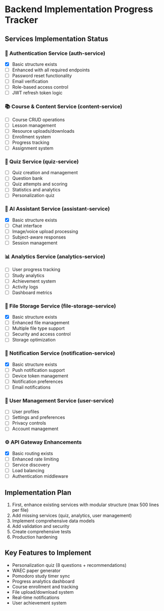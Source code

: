# Backend Implementation Progress Tracker

## Services Implementation Status

### 🔐 Authentication Service (auth-service)
- [x] Basic structure exists  
- [ ] Enhanced with all required endpoints
- [ ] Password reset functionality
- [ ] Email verification  
- [ ] Role-based access control
- [ ] JWT refresh token logic

### 📚 Course & Content Service (content-service) 
- [ ] Course CRUD operations
- [ ] Lesson management
- [ ] Resource uploads/downloads
- [ ] Enrollment system
- [ ] Progress tracking
- [ ] Assignment system

### 📝 Quiz Service (quiz-service)
- [ ] Quiz creation and management
- [ ] Question bank
- [ ] Quiz attempts and scoring
- [ ] Statistics and analytics
- [ ] Personalization quiz

### 🤖 AI Assistant Service (assistant-service)
- [x] Basic structure exists
- [ ] Chat interface  
- [ ] Image/voice upload processing
- [ ] Subject-aware responses
- [ ] Session management

### 📊 Analytics Service (analytics-service)  
- [ ] User progress tracking
- [ ] Study analytics
- [ ] Achievement system
- [ ] Activity logs
- [ ] Dashboard metrics

### 📁 File Storage Service (file-storage-service)
- [x] Basic structure exists
- [ ] Enhanced file management
- [ ] Multiple file type support
- [ ] Security and access control
- [ ] Storage optimization

### 🔔 Notification Service (notification-service)
- [x] Basic structure exists  
- [ ] Push notification support
- [ ] Device token management
- [ ] Notification preferences
- [ ] Email notifications

### 👤 User Management Service (user-service)
- [ ] User profiles
- [ ] Settings and preferences  
- [ ] Privacy controls
- [ ] Account management

### ⚙️ API Gateway Enhancements
- [x] Basic routing exists
- [ ] Enhanced rate limiting
- [ ] Service discovery  
- [ ] Load balancing
- [ ] Authentication middleware

## Implementation Plan
1. First, enhance existing services with modular structure (max 500 lines per file)
2. Add missing services (quiz, analytics, user management)  
3. Implement comprehensive data models
4. Add validation and security
5. Create comprehensive tests
6. Production hardening

## Key Features to Implement
- Personalization quiz (8 questions + recommendations)
- WAEC paper generator  
- Pomodoro study timer sync
- Progress analytics dashboard
- Course enrollment and tracking
- File upload/download system
- Real-time notifications
- User achievement system
